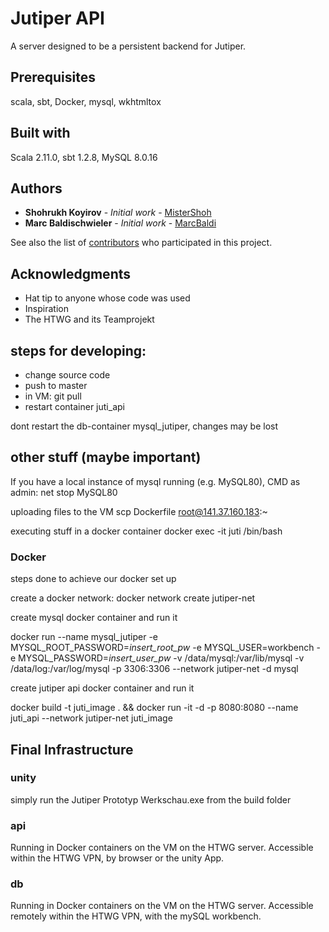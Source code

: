 # Jutiper API
A server designed to be a persistent backend for Jutiper.

## Prerequisites
scala, sbt, Docker, mysql, wkhtmltox

## Built with 
Scala 2.11.0, sbt 1.2.8, MySQL 8.0.16

## Authors
* **Shohrukh Koyirov** - *Initial work* - [MisterShoh](https://github.com/MisterShoh)
* **Marc Baldischwieler** - *Initial work* - [MarcBaldi](https://github.com/MarcBaldi)

See also the list of [contributors](https://github.com/MarcBaldi/JutiperWebServer/graphs/contributors) who participated in this project.

## Acknowledgments
* Hat tip to anyone whose code was used
* Inspiration
* The HTWG and its Teamprojekt

## steps for developing:
- change source code
- push to master
- in VM: git pull
- restart container juti_api

dont restart the db-container mysql_jutiper, changes may be lost


## other stuff (maybe important)

If you have a local instance of mysql running (e.g. MySQL80), 
CMD as admin:
net stop MySQL80

uploading files to the VM
scp Dockerfile root@141.37.160.183:~

executing stuff in a docker container
docker exec -it juti /bin/bash

### Docker
steps done to achieve our docker set up

create a docker network:
docker network create jutiper-net

create mysql docker container and run it

docker run --name mysql_jutiper -e MYSQL_ROOT_PASSWORD=*insert_root_pw* -e MYSQL_USER=workbench -e MYSQL_PASSWORD=*insert_user_pw* -v /data/mysql:/var/lib/mysql -v /data/log:/var/log/mysql -p 3306:3306 --network jutiper-net -d mysql

create jutiper api docker container and run it

docker build -t juti_image . && docker run -it -d -p 8080:8080 --name juti_api --network jutiper-net juti_image 


## Final Infrastructure

### unity
simply run the 
Jutiper Prototyp Werkschau.exe from the build folder

### api
Running in Docker containers on the VM on the HTWG server.
Accessible within the HTWG VPN, by browser or the unity App. 

### db
Running in Docker containers on the VM on the HTWG server.
Accessible remotely within the HTWG VPN, with the mySQL workbench. 
